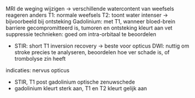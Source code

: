
MRI
de weging wijzigen -> verschillende watercontent van weefsels reageren anders
T1: normale weefsels
T2: toont water intenser -> bijvoorbeeld bij ontsteking
Gadolinium: met T1, wanneer bloed-brein barriere gecompromitteerd is, tumoren en ontsteking kleurt aan
vet suppressie technieken: goed om intra-orbitaal te beoordelen
- STIR: short T1 inversion recovery -> beste voor opticus
DWI: nuttig om stroke precies te analyseren, beoordelen hoe ver schade is, of trombolyse zin heeft

indicaties:
nervus opticus 
- STIR, T1 post gadolinium
optische zenuwschede
- gadolinium kleurt sterk aan, T1 en T2 kleurt gelijk aan

